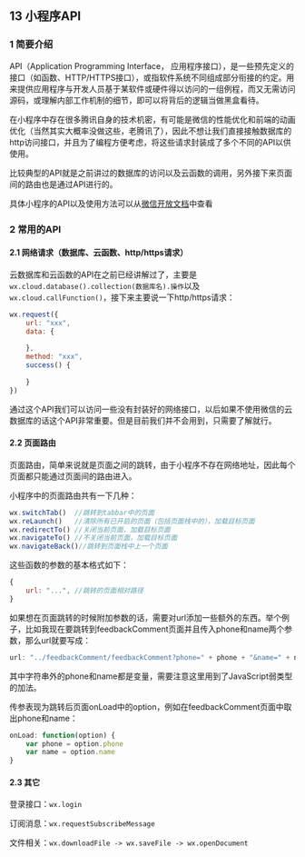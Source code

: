 ## 13 小程序API

### 1	简要介绍

API（Application Programming Interface， 应用程序接口），是一些预先定义的接口（如函数、HTTP/HTTPS接口），或指软件系统不同组成部分衔接的约定。用来提供应用程序与开发人员基于某软件或硬件得以访问的一组例程，而又无需访问源码，或理解内部工作机制的细节，即可以将背后的逻辑当做黑盒看待。

在小程序中存在很多腾讯自身的技术机密，有可能是微信的性能优化和前端的动画优化（当然其实大概率没做这些，老腾讯了），因此不想让我们直接接触数据库的http访问接口，并且为了编程方便考虑，将这些请求封装成了多个不同的API以供使用。

比较典型的API就是之前讲过的数据库的访问以及云函数的调用，另外接下来页面间的路由也是通过API进行的。

具体小程序的API以及使用方法可以从[微信开放文档](https://developers.weixin.qq.com/miniprogram/dev/api/)中查看

### 2	常用的API

#### 2.1	网络请求（数据库、云函数、http/https请求）

云数据库和云函数的API在之前已经讲解过了，主要是`wx.cloud.database().collection(数据库名).操作`以及`wx.cloud.callFunction()`，接下来主要说一下http/https请求：

```javascript
wx.request({
    url: "xxx",
    data: {
        
    },
    method: "xxx",
    success() {
        
    }
})
```

通过这个API我们可以访问一些没有封装好的网络接口，以后如果不使用微信的云数据库的话这个API非常重要。但是目前我们并不会用到，只需要了解就行。

#### 2.2	页面路由

页面路由，简单来说就是页面之间的跳转，由于小程序不存在网络地址，因此每个页面都只能通过页面间的路由进入。

小程序中的页面路由共有一下几种：

```javascript
wx.switchTab()	//跳转到tabbar中的页面
wx.reLaunch()	//清除所有已开启的页面（包括页面栈中的），加载目标页面
wx.redirectTo()	//关闭当前页面，加载目标页面
wx.navigateTo()	//不关闭当前页面，加载目标页面
wx.navigateBack()//跳转到页面栈中上一个页面
```

这些函数的参数的基本格式如下：

```javascript
{
    url: "...",	//跳转的页面相对路径
}
```

如果想在页面跳转的时候附加参数的话，需要对url添加一些额外的东西。举个例子，比如我现在要跳转到feedbackComment页面并且传入phone和name两个参数，那么url就要写成：

```javascript
url: "../feedbackComment/feedbackComment?phone=" + phone + "&name=" + name
```

其中字符串外的phone和name都是变量，需要注意这里用到了JavaScript弱类型的加法。

传参表现为跳转后页面onLoad中的option，例如在feedbackComment页面中取出phone和name：

```javascript
onLoad: function(option) {
    var phone = option.phone
    var name = option.name
}
```

#### 2.3	其它

登录接口：`wx.login`

订阅消息：`wx.requestSubscribeMessage`

文件相关：`wx.downloadFile -> wx.saveFile -> wx.openDocument`







